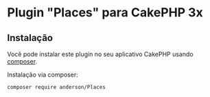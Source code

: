 # Plugin "Places" para CakePHP 3x

## Instalação

Você pode instalar este plugin no seu aplicativo CakePHP usando [composer](http://getcomposer.org).

Instalação via composer:

```
composer require anderson/Places
```
